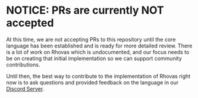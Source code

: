 # NOTICE: PRs are currently NOT accepted

At this time, we are not accepting PRs to this repository until the core
language has been established and is ready for more detailed review. There is a
lot of work on Rhovas which is undocumented, and our focus needs to be on
creating that initial implementation so we can support community contributions.

Until then, the best way to contribute to the implementation of Rhovas right
now is to ask questions and provided feedback on the language in our
[Discord Server](https://discord.gg/gm96xd8).
